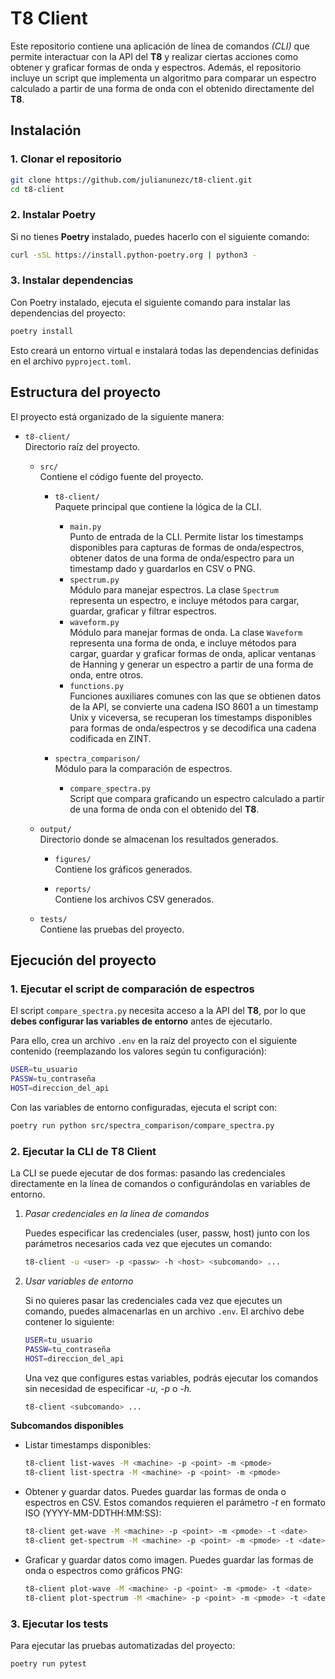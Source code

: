 # T8 Client

Este repositorio contiene una aplicación de línea de comandos *(CLI)* que permite interactuar con la API del **T8** y realizar ciertas acciones como obtener y graficar formas de onda y espectros. Además, el repositorio incluye un script que implementa un algoritmo para comparar un espectro calculado a partir de una forma de onda con el obtenido directamente del **T8**.

## Instalación

### 1. Clonar el repositorio
   ```bash
   git clone https://github.com/julianunezc/t8-client.git
   cd t8-client
   ```

### 2. Instalar Poetry
   Si no tienes **Poetry** instalado, puedes hacerlo con el siguiente comando:
   ```bash
   curl -sSL https://install.python-poetry.org | python3 -
   ```

### 3. Instalar dependencias
   Con Poetry instalado, ejecuta el siguiente comando para instalar las dependencias del proyecto:
   ```bash
   poetry install
   ```
   Esto creará un entorno virtual e instalará todas las dependencias definidas en el archivo `pyproject.toml`.

## Estructura del proyecto

El proyecto está organizado de la siguiente manera:

- `t8-client/`  
  Directorio raíz del proyecto.

  - `src/`  
    Contiene el código fuente del proyecto.

    - `t8-client/`  
      Paquete principal que contiene la lógica de la CLI.

      - `main.py`  
        Punto de entrada de la CLI. Permite listar los timestamps disponibles para capturas de formas de onda/espectros, obtener datos de una forma de onda/espectro para un timestamp dado y guardarlos en CSV o PNG.
      - `spectrum.py`  
        Módulo para manejar espectros. La clase `Spectrum` representa un espectro, e incluye métodos para cargar, guardar, graficar y filtrar espectros.
      - `waveform.py`  
        Módulo para manejar formas de onda. La clase `Waveform` representa una forma de onda, e incluye métodos para cargar, guardar y graficar formas de onda, aplicar ventanas de Hanning y generar un espectro a partir de una forma de onda, entre otros.
      - `functions.py`  
        Funciones auxiliares comunes con las que se obtienen datos de la API, se convierte una cadena ISO 8601 a un timestamp Unix y viceversa, se recuperan los timestamps disponibles para formas de onda/espectros y se decodifica una cadena codificada en ZINT.

    - `spectra_comparison/`  
      Módulo para la comparación de espectros.

      - `compare_spectra.py`  
        Script que compara graficando un espectro calculado a partir de una forma de onda con el obtenido del **T8**.

  - `output/`  
    Directorio donde se almacenan los resultados generados.

    - `figures/`  
      Contiene los gráficos generados.

    - `reports/`  
      Contiene los archivos CSV generados.

  - `tests/`  
    Contiene las pruebas del proyecto.

## Ejecución del proyecto

### 1. Ejecutar el script de comparación de espectros
El script `compare_spectra.py` necesita acceso a la API del **T8**, por lo que **debes configurar las variables de entorno** antes de ejecutarlo.

Para ello, crea un archivo `.env` en la raíz del proyecto con el siguiente contenido (reemplazando los valores según tu configuración):
```bash
USER=tu_usuario
PASSW=tu_contraseña
HOST=direccion_del_api
```
Con las variables de entorno configuradas, ejecuta el script con:
```bash
poetry run python src/spectra_comparison/compare_spectra.py
```

### 2. Ejecutar la CLI de T8 Client
La CLI se puede ejecutar de dos formas: pasando las credenciales directamente en la línea de comandos o configurándolas en variables de entorno.

1. *Pasar credenciales en la línea de comandos*

   Puedes especificar las credenciales (user, passw, host) junto con los parámetros necesarios cada vez que ejecutes un comando:
   ```bash
   t8-client -u <user> -p <passw> -h <host> <subcomando> ...
   ```

2. *Usar variables de entorno*

   Si no quieres pasar las credenciales cada vez que ejecutes un comando, puedes almacenarlas en un archivo `.env`. El archivo debe contener lo siguiente:
   ```bash 
   USER=tu_usuario
   PASSW=tu_contraseña
   HOST=direccion_del_api
   ```
   Una vez que configures estas variables, podrás ejecutar los comandos sin necesidad de especificar *-u*, *-p* o *-h.*
   ```bash
   t8-client <subcomando> ...
   ```

**Subcomandos disponibles**
- Listar timestamps disponibles:
   ```bash
   t8-client list-waves -M <machine> -p <point> -m <pmode>
   t8-client list-spectra -M <machine> -p <point> -m <pmode>
   ```

- Obtener y guardar datos. Puedes guardar las formas de onda o espectros en CSV. Estos comandos requieren el parámetro *-t* en formato ISO (YYYY-MM-DDTHH:MM:SS):
   ```bash
   t8-client get-wave -M <machine> -p <point> -m <pmode> -t <date>
   t8-client get-spectrum -M <machine> -p <point> -m <pmode> -t <date>
   ```

- Graficar y guardar datos como imagen. Puedes guardar las formas de onda o espectros como gráficos PNG:
   ```bash
   t8-client plot-wave -M <machine> -p <point> -m <pmode> -t <date>
   t8-client plot-spectrum -M <machine> -p <point> -m <pmode> -t <date>
   ```

### 3. Ejecutar los tests
Para ejecutar las pruebas automatizadas del proyecto:
```bash
poetry run pytest
```


